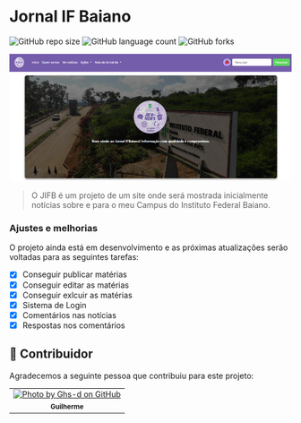 # Jornal IF Baiano

![GitHub repo size](https://img.shields.io/github/repo-size/SilasAndradev/JIFB?style=for-the-badge)
![GitHub language count](https://img.shields.io/github/languages/count/SilasAndradev/JIFB?style=for-the-badge)
![GitHub forks](https://img.shields.io/github/forks/SilasAndradev/JIFB?style=for-the-badge)

<img src="static/img/exemplo_site.png" alt="Exemplo imagem">

> O JIFB é um projeto de um site onde será mostrada inicialmente notícias sobre e para o meu Campus do Instituto Federal Baiano.

### Ajustes e melhorias

O projeto ainda está em desenvolvimento e as próximas atualizações serão voltadas para as seguintes tarefas:

- [x] Conseguir publicar matérias
- [x] Conseguir editar as matérias
- [x] Conseguir exlcuir as matérias
- [x] Sistema de Login
- [x] Comentários nas notícias
- [x] Respostas nos comentários

## 🤝 Contribuidor 

Agradecemos a seguinte pessoa que contribuiu para este projeto:

<table>
  <tr>
    <td align="center"> 
      <a href="https://github.com/Ghs-d" title="Front-End Developer"> 
      <img src="https://avatars.githubusercontent.com/u/186340489" width="100px;" alt="Photo by Ghs-d on GitHub"/>
      <br> 
      <sub> 
        <b>
          Guilherme
        </b> 
      </sub> 
    </a> 
    </td>
  </tr>
</table>
